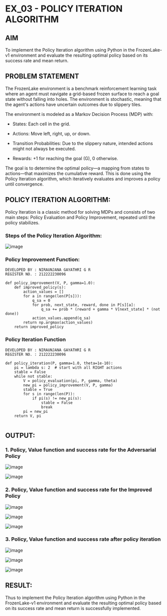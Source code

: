 # EX_03 - POLICY ITERATION ALGORITHM

## AIM

To implement the Policy Iteration algorithm using Python in the FrozenLake-v1 environment and evaluate the resulting optimal policy based on its success rate and mean return.

## PROBLEM STATEMENT

The FrozenLake environment is a benchmark reinforcement learning task where an agent must navigate a grid-based frozen surface to reach a goal state without falling into holes. The environment is stochastic, meaning that the agent's actions have uncertain outcomes due to slippery tiles.

The environment is modeled as a Markov Decision Process (MDP) with:

- States: Each cell in the grid.

- Actions: Move left, right, up, or down.

- Transition Probabilities: Due to the slippery nature, intended actions might not always be executed.

- Rewards: +1 for reaching the goal (G), 0 otherwise.

The goal is to determine the optimal policy—a mapping from states to actions—that maximizes the cumulative reward. This is done using the Policy Iteration algorithm, which iteratively evaluates and improves a policy until convergence.

## POLICY ITERATION ALGORITHM:

Policy Iteration is a classic method for solving MDPs and consists of two main steps: Policy Evaluation and Policy Improvement, repeated until the policy stabilizes.

### Steps of the Policy Iteration Algorithm:

![image](https://github.com/user-attachments/assets/9f731f3b-cfac-4400-989f-2a3a585465ad)


### Policy Improvement Function:
```
DEVELOPED BY : NIRAUNJANA GAYATHRI G R
REGISTER NO. : 212222230096
```
```
def policy_improvement(V, P, gamma=1.0):
    def improved_policy(s):
        action_values = []
        for a in range(len(P[s])):
            q_sa = 0
            for prob, next_state, reward, done in P[s][a]:
                q_sa += prob * (reward + gamma * V[next_state] * (not done))
            action_values.append(q_sa)
        return np.argmax(action_values)
    return improved_policy

```

### Policy Iteration Function
```
DEVELOPED BY : NIRAUNJANA GAYATHRI G R
REGISTER NO. : 212222230096
```
```
def policy_iteration(P, gamma=1.0, theta=1e-10):
    pi = lambda s: 2  # start with all RIGHT actions
    stable = False
    while not stable:
        V = policy_evaluation(pi, P, gamma, theta)
        new_pi = policy_improvement(V, P, gamma)
        stable = True
        for s in range(len(P)):
            if pi(s) != new_pi(s):
                stable = False
                break
        pi = new_pi
    return V, pi
     
```

## OUTPUT:
### 1. Policy, Value function and success rate for the Adversarial Policy


![image](https://github.com/user-attachments/assets/19cda82d-7fb0-4bbd-84e3-e1598d501317)


![image](https://github.com/user-attachments/assets/67a32898-6cae-4826-b5be-337cf3a2f4d7)


### 2. Policy, Value function and success rate for the Improved Policy


![image](https://github.com/user-attachments/assets/72c05d28-804d-49fa-9cc4-b58ffd7a95c2)

![image](https://github.com/user-attachments/assets/691ee637-3a8e-400b-a3be-9e3f7fc5e464)

![image](https://github.com/user-attachments/assets/dba8947e-8789-48dc-a493-c626073bcd92)


### 3. Policy, Value function and success rate after policy iteration


![image](https://github.com/user-attachments/assets/63e83532-6c13-4d8b-a21c-e764e79643f6)


![image](https://github.com/user-attachments/assets/8e2226f8-da56-41da-8638-2ec4a2d808e4)


![image](https://github.com/user-attachments/assets/428e309a-e335-4ab2-b3b0-8fa3a87469f5)

## RESULT:

Thus to implement the Policy Iteration algorithm using Python in the FrozenLake-v1 environment and evaluate the resulting optimal policy based on its success rate and mean return is successfully implemented.
